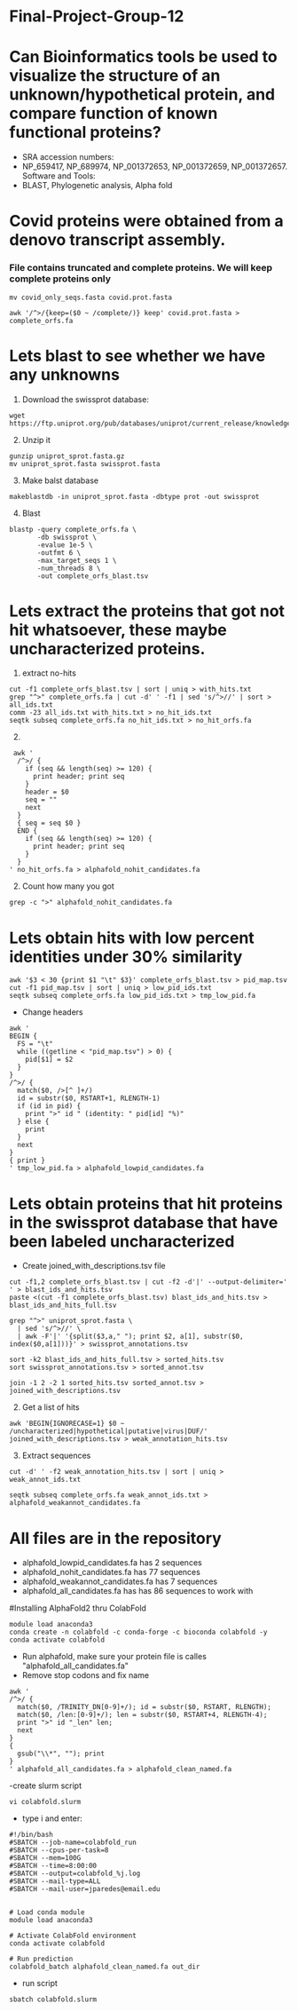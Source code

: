 # Final-Project-Group-12
# Can Bioinformatics tools be used to visualize the structure of an unknown/hypothetical protein, and compare function of known functional proteins?
- SRA accession numbers:
- NP_659417, NP_689974, NP_001372653, NP_001372659, NP_001372657.
Software and Tools:
- BLAST, Phylogenetic analysis, Alpha fold
# Covid proteins were obtained from a denovo transcript assembly.
### File contains truncated and complete proteins. We will keep complete proteins only
```
mv covid_only_seqs.fasta covid.prot.fasta
```

```
awk '/^>/{keep=($0 ~ /complete/)} keep' covid.prot.fasta > complete_orfs.fa
```

# Lets blast to see whether we have any unknowns
1. Download the swissprot database:
```
wget https://ftp.uniprot.org/pub/databases/uniprot/current_release/knowledgebase/complete/uniprot_sprot.fasta.gz
```
2. Unzip it
```
gunzip uniprot_sprot.fasta.gz
mv uniprot_sprot.fasta swissprot.fasta
```
3. Make balst database
```
makeblastdb -in uniprot_sprot.fasta -dbtype prot -out swissprot
```
4. Blast
```
blastp -query complete_orfs.fa \
       -db swissprot \
       -evalue 1e-5 \
       -outfmt 6 \
       -max_target_seqs 1 \
       -num_threads 8 \
       -out complete_orfs_blast.tsv
```

# Lets extract the proteins that got not hit whatsoever, these maybe uncharacterized proteins.
1. extract no-hits
```
cut -f1 complete_orfs_blast.tsv | sort | uniq > with_hits.txt
grep "^>" complete_orfs.fa | cut -d' ' -f1 | sed 's/^>//' | sort > all_ids.txt
comm -23 all_ids.txt with_hits.txt > no_hit_ids.txt
seqtk subseq complete_orfs.fa no_hit_ids.txt > no_hit_orfs.fa
```
2. 
```
 awk '
  /^>/ {
    if (seq && length(seq) >= 120) {
      print header; print seq
    }
    header = $0
    seq = ""
    next
  }
  { seq = seq $0 }
  END {
    if (seq && length(seq) >= 120) {
      print header; print seq
    }
  }
' no_hit_orfs.fa > alphafold_nohit_candidates.fa
```
2. Count how many you got
```
grep -c ">" alphafold_nohit_candidates.fa
```
# Lets obtain hits with low percent identities under 30% similarity

```
awk '$3 < 30 {print $1 "\t" $3}' complete_orfs_blast.tsv > pid_map.tsv
cut -f1 pid_map.tsv | sort | uniq > low_pid_ids.txt
seqtk subseq complete_orfs.fa low_pid_ids.txt > tmp_low_pid.fa
```
- Change headers
```
awk '
BEGIN {
  FS = "\t"
  while ((getline < "pid_map.tsv") > 0) {
    pid[$1] = $2
  }
}
/^>/ {
  match($0, />[^ ]+/)
  id = substr($0, RSTART+1, RLENGTH-1)
  if (id in pid) {
    print ">" id " (identity: " pid[id] "%)"
  } else {
    print
  }
  next
}
{ print }
' tmp_low_pid.fa > alphafold_lowpid_candidates.fa
```
# Lets obtain proteins that hit proteins in the swissprot database that have been labeled uncharacterized
- Create joined_with_descriptions.tsv file
```
cut -f1,2 complete_orfs_blast.tsv | cut -f2 -d'|' --output-delimiter=' ' > blast_ids_and_hits.tsv
paste <(cut -f1 complete_orfs_blast.tsv) blast_ids_and_hits.tsv > blast_ids_and_hits_full.tsv

grep "^>" uniprot_sprot.fasta \
  | sed 's/^>//' \
  | awk -F'|' '{split($3,a," "); print $2, a[1], substr($0, index($0,a[1]))}' > swissprot_annotations.tsv

sort -k2 blast_ids_and_hits_full.tsv > sorted_hits.tsv
sort swissprot_annotations.tsv > sorted_annot.tsv

join -1 2 -2 1 sorted_hits.tsv sorted_annot.tsv > joined_with_descriptions.tsv
```

2. Get a list of hits
```
awk 'BEGIN{IGNORECASE=1} $0 ~ /uncharacterized|hypothetical|putative|virus|DUF/' joined_with_descriptions.tsv > weak_annotation_hits.tsv
```
3. Extract sequences
```
cut -d' ' -f2 weak_annotation_hits.tsv | sort | uniq > weak_annot_ids.txt

seqtk subseq complete_orfs.fa weak_annot_ids.txt > alphafold_weakannot_candidates.fa
```

# All files are in the repository
- alphafold_lowpid_candidates.fa has 2 sequences
- alphafold_nohit_candidates.fa has 77 sequences
- alphafold_weakannot_candidates.fa has 7 sequences
- alphafold_all_candidates.fa has has 86 sequences to work with

#Installing AlphaFold2 thru ColabFold

```
module load anaconda3
conda create -n colabfold -c conda-forge -c bioconda colabfold -y
conda activate colabfold
```
- Run alphafold, make sure your protein file is calles "alphafold_all_candidates.fa"
- Remove stop codons and fix name
```
awk '
/^>/ {
  match($0, /TRINITY_DN[0-9]+/); id = substr($0, RSTART, RLENGTH);
  match($0, /len:[0-9]+/); len = substr($0, RSTART+4, RLENGTH-4);
  print ">" id "_len" len;
  next
}
{
  gsub("\\*", ""); print
}
' alphafold_all_candidates.fa > alphafold_clean_named.fa

```
-create slurm script
```
vi colabfold.slurm
```
- type i and enter:
```
#!/bin/bash
#SBATCH --job-name=colabfold_run
#SBATCH --cpus-per-task=8
#SBATCH --mem=100G
#SBATCH --time=8:00:00
#SBATCH --output=colabfold_%j.log
#SBATCH --mail-type=ALL
#SBATCH --mail-user=jparedes@email.edu


# Load conda module
module load anaconda3

# Activate ColabFold environment
conda activate colabfold

# Run prediction
colabfold_batch alphafold_clean_named.fa out_dir
```
- run script
```
sbatch colabfold.slurm
```
